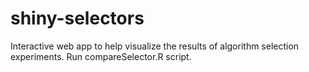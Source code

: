 # shiny-selectors
Interactive web app to help visualize the results of algorithm selection experiments.
Run compareSelector.R script. 
